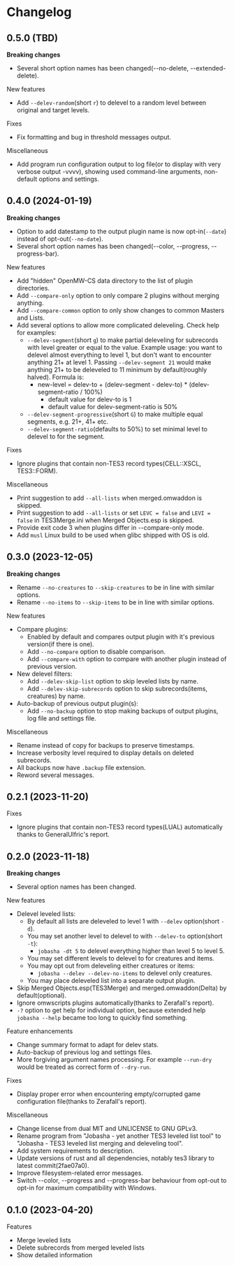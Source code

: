 <!-- markdownlint-disable MD013 -->
<!-- markdownlint-disable MD033 -->
<!-- markdownlint-disable MD036 -->
# Changelog

## 0.5.0 (TBD)

**Breaking changes**

* Several short option names has been changed(--no-delete, --extended-delete).

New features

* Add `--delev-random`(short `r`) to delevel to a random level between original and target levels.

Fixes

* Fix formatting and bug in threshold messages output.

Miscellaneous

* Add program run configuration output to log file(or to display with very verbose output -vvvv), showing used command-line arguments, non-default options and settings.

## 0.4.0 (2024-01-19)

**Breaking changes**

* Option to add datestamp to the output plugin name is now opt-in(`--date`) instead of opt-out(`--no-date`).
* Several short option names has been changed(--color, --progress, --progress-bar).

New features

* Add "hidden" OpenMW-CS data directory to the list of plugin directories.
* Add `--compare-only` option to only compare 2 plugins without merging anything.
* Add `--compare-common` option to only show changes to common Masters and Lists.
* Add several options to allow more complicated deleveling. Check help for examples:
  * `--delev-segment`(short `g`) to make partial deleveling for subrecords with level greater or equal to the value. Example usage: you want to delevel almost everything to level 1, but don't want to encounter anything 21+ at level 1. Passing `--delev-segment 21` would make anything 21+ to be deleveled to 11 minimum by default(roughly halved). Formula is:
    * new-level = delev-to + (delev-segment - delev-to) * (delev-segment-ratio / 100%)
      * default value for delev-to is 1
      * default value for delev-segment-ratio is 50%
  * `--delev-segment-progressive`(short `G`) to make multiple equal segments, e.g. 21+, 41+ etc.
  * `--delev-segment-ratio`(defaults to 50%) to set minimal level to delevel to for the segment.

Fixes

* Ignore plugins that contain non-TES3 record types(CELL::XSCL, TES3::FORM).

Miscellaneous

* Print suggestion to add `--all-lists` when merged.omwaddon is skipped.
* Print suggestion to add `--all-lists` or set `LEVC = false` and `LEVI = false` in TES3Merge.ini when Merged Objects.esp is skipped.
* Provide exit code 3 when plugins differ in --compare-only mode.
* Add `musl` Linux build to be used when glibc shipped with OS is old.

## 0.3.0 (2023-12-05)

**Breaking changes**

* Rename `--no-creatures` to `--skip-creatures` to be in line with similar options.
* Rename `--no-items` to `--skip-items` to be in line with similar options.

New features

* Compare plugins:
  * Enabled by default and compares output plugin with it's previous version(if there is one).
  * Add `--no-compare` option to disable comparison.
  * Add `--compare-with` option to compare with another plugin instead of previous version.
* New delevel filters:
  * Add `--delev-skip-list` option to skip leveled lists by name.
  * Add `--delev-skip-subrecords` option to skip subrecords(items, creatures) by name.
* Auto-backup of previous output plugin(s):
  * Add `--no-backup` option to stop making backups of output plugins, log file and settings file.

Miscellaneous

* Rename instead of copy for backups to preserve timestamps.
* Increase verbosity level required to display details on deleted subrecords.
* All backups now have `.backup` file extension.
* Reword several messages.

## 0.2.1 (2023-11-20)

Fixes

* Ignore plugins that contain non-TES3 record types(LUAL) automatically thanks to GeneralUlfric's report.

## 0.2.0 (2023-11-18)

**Breaking changes**

* Several option names has been changed.

New features

* Delevel leveled lists:
  * By default all lists are deleveled to level 1 with `--delev` option(short `-d`).
  * You may set another level to delevel to with `--delev-to` option(short `-t`):
    * `jobasha -dt 5` to delevel everything higher than level 5 to level 5.
  * You may set different levels to delevel to for creatures and items.
  * You may opt out from deleveling either creatures or items:
    * `jobasha --delev --delev-no-items` to delevel only creatures.
  * You may place deleveled list into a separate output plugin.
* Skip Merged Objects.esp(TES3Merge) and merged.omwaddon(Delta) by default(optional).
* Ignore omwscripts plugins automatically(thanks to Zerafall's report).
* `-?` option to get help for individual option, because extended help `jobasha --help` became too long to quickly find something.

Feature enhancements

* Change summary format to adapt for delev stats.
* Auto-backup of previous log and settings files.
* More forgiving argument names processing. For example `--run-dry` would be treated as correct form of `--dry-run`.

Fixes

* Display proper error when encountering empty/corrupted game configuration file(thanks to Zerafall's report).

Miscellaneous

* Change license from dual MIT and UNLICENSE to GNU GPLv3.
* Rename program from "Jobasha - yet another TES3 leveled list tool" to "Jobasha - TES3 leveled list merging and deleveling tool".
* Add system requirements to description.
* Update versions of rust and all dependencies, notably tes3 library to latest commit(2fae07a0).
* Improve filesystem-related error messages.
* Switch --color, --progress and --progress-bar behaviour from opt-out to opt-in for maximum compatibility with Windows.

## 0.1.0 (2023-04-20)

Features

* Merge leveled lists
* Delete subrecords from merged leveled lists
* Show detailed information
